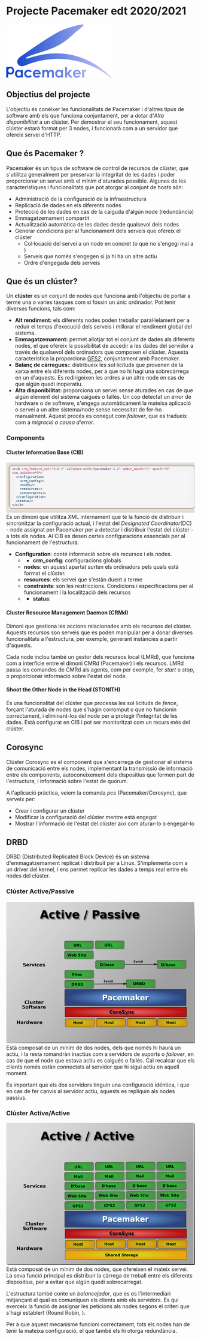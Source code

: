 # Projecte Pacemaker edt 2020/2021

![Imatge Logo Pacemaker](imatges/Logo_Pacemaker.png)


## Objectius del projecte
L'objectiu és conéixer les funcionalitats de Pacemaker i d'altres tipus de software amb els que funciona conjuntament, per a dotar d'*Alta disponibilitat* a un clúster. Per demostrar el seu funcionament, aquest clúster estarà format per 3 nodes, i funcionarà com a un servidor que ofereix servei d'HTTP.

## Que és Pacemaker ?
Pacemaker és un tipus de software de control de recursos de clúster, que s'utilitza generalment per preservar la integritat de les dades i poder proporcionar un servei amb el mínim d'aturades possible. 
Algunes de les característiques i funcionalitats que pot atorgar al conjunt de hosts són: 

- Administració de la configuració de la infraestructura
- Replicació de dades en els diferents nodes
- Protecció de les dades en cas de la caiguda d'algún node (redundància)
- Emmagatzemament compartit
- Actualització automàtica de les dades desde qualsevol dels nodes
- Generar condicions per al funcionament dels serveis que ofereix el clúster
    - Col·locació del servei a un node en concret (o que no s'engegi mai a )
    - Serveis que només s'engegen si ja hi ha un altre actiu
    - Ordre d'engegada dels serveis


## Que és un clúster?
Un **clúster** es un conjunt de nodes que funciona amb l'objectiu de portar a terme una o varies tasques com si fóssin un únic ordinador. Pot tenir diverses funcions, tals com:

- **Alt rendiment:** els diferents nodes poden treballar paral·lelament per a reduir el temps d'execució dels serveis i millorar el rendiment global del sistema.
- **Emmagatzemament:** permet allotjar tot el conjunt de dades als diferents nodes, el que ofereix la possibilitat de accedir a les dades del servidor a través de qualsevol dels ordinadors que composen el clúster. Aquesta característica la proporciona [GFS2](GFS2), conjuntament amb Pacemaker.
- **Balanç de càrregues:**: distribueix les sol·licituds que provenen de la xarxa entre els diferents nodes, per a que no hi hagi una sobrecàrrega en un d'aquests. Es redirigeixen les ordres a un altre node en cas de que algún quedi inoperatiu.
- **Alta disponibilitat:** proporciona un servei sense aturades en cas de que algún element del sistema caigués o fallés. 
Un cop detectat un error de hardware o de software, s'engega automàticament la mateixa aplicació o servei a un altre sistema/node sense necessitat de fer-ho manualment. Aquest procés es conegut com *failover*, que es tradueix com a *migració a causa d'error*. 

### Components
#### Cluster Information Base (CIB)
![Imatge CiB](imatges/cib_xml.png)
És un dimoni que utilitza XML internament que té la funció de distribuir i sincronitzar la configuració actual, i l'estat del *Designated Coordinator*(DC) - node assignat per Pacemaker per a detectar i distribuir l'estat del clúster - a tots els nodes.
Al CiB es desen certes configuracions essencials per al funcionament de l'estructura. 

- **Configuration**: conté informació sobre els recursos i els nodes.
  - -  **crm_config**: configuracions globals
  -  **nodes**: en aquest apartat surten els ordinadors pels quals està format el clúster.
  -  **resources**: els servei que s'estàn duent a terme
  -  **constraints**: són les restriccions. Condicions i especificacions per al funcionament i la localització dels recursos
  - - **status**: 


#### Cluster Resource Management Daemon (CRMd)
Dimoni que gestiona les accions relacionades amb els recursos del clúster. Aquests recursos son serveis que es poden manipular per a donar diverses funcionalitats a l'estructura, per exemple, generant instàncies a partir d'aquests.

Cada node inclou també un gestor dels recursos local (LMRd), que funciona com a interfície entre el dimoni CMRd (Pacemaker) i els recursos. LMRd passa les comandes de CMRd als agents, com per exemple, fer *start* o *stop*, o proporcionar informació sobre l'estat del node.

#### Shoot the Other Node in the Head (STONITH)
És una funcionalitat del clúster que processa les sol·licituds de *fence*, forçant l'aturada de nodes que s'hagin corromput o que no funcionin correctament, i eliminant-los del node per a protegir l'integritat de les dades. Está configurat en CIB i pot ser monitoritzat com un recurs més del clúster.

## Corosync
Clúster Corosync es el component que s'encarrega de gestionar el sistema de comunicació entre els nodes, implementant la transmissió de informació entre els components, autoconeixement dels dispositius que formen part de l'estructura, i informació sobre l'estat de quorum.

A l'aplicació pràctica, veiem la comanda *pcs* (Pacemaker/Corosync), que serveix per:
- Crear i configurar un clúster
- Modificar la configuració del clúster mentre està engegat
- Mostrar l'informació de l'estat del clúster així com aturar-lo o engegar-lo


## DRBD
DRBD (Distributed Replicated Block Device) és un sistema d'emmagatzemament replicat i distribuit per a Linux. 
S'implementa com a un driver del kernel, i ens permet replicar les dades a temps real entre els nodes del clúster.




### Clúster Active/Passive
![Imatge Cluster PA](imatges/actiupassiu.png)
Està composat de un mínim de dos nodes, dels que només hi haurà un actiu, i la resta romandràn inactius com a servidors de suports o *failover*, en cas de que el node que estava actiu es caigués o fallés.
Cal recalcar que els clients només estàn connectats al servidor que hi sigui actiu en aquell moment.

És important que els dos servidors tinguin una configuració idéntica, i que en cas de fer canvis al servidor actiu, aquests es repliquin als nodes passius.



### Clúster Active/Active
![Imatge Cluster AA](imatges/actiuactiu.png)
Està composat de un mínim de dos nodes, que ofereixen el mateix servei. La seva funció principal es distribuir la càrrega de treball entre els diferents dispositius, per a  evitar que algún quedi sobrecarregat. 

L'estructura també conte un *balancejador*, que es es l'intermediari mitjançant el qual es comuniquen els clients amb els servidors. Es qui exerceix la funció de assignar les peticions als nodes segons el criteri que s'hagi establert (Round Robin, ).

Per a que aquest mecanisme funcioni correctament, tots els nodes han de tenir la mateixa configuració, el que també els hi otorga redundància.

